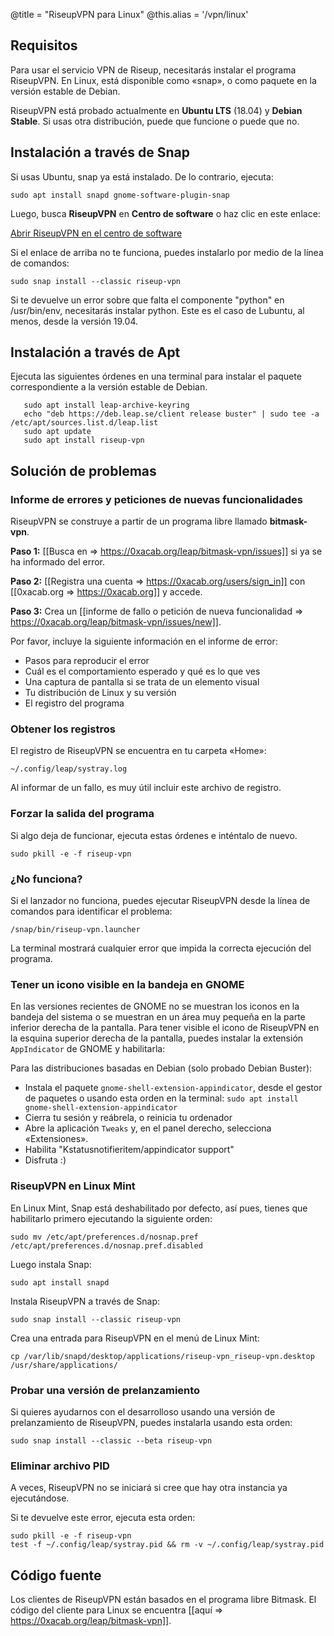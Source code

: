 @title = "RiseupVPN para Linux"
@this.alias = '/vpn/linux'

## Requisitos

Para usar el servicio VPN de Riseup, necesitarás instalar el programa RiseupVPN. En Linux, está disponible como «snap», o como paquete en la versión estable de Debian.

RiseupVPN está probado actualmente en **Ubuntu LTS** (18.04) y **Debian Stable**. Si usas otra distribución, puede que funcione o puede que no.

## Instalación a través de Snap

Si usas Ubuntu, snap ya está instalado. De lo contrario, ejecuta:

```
sudo apt install snapd gnome-software-plugin-snap
```

Luego, busca **RiseupVPN** en **Centro de software** o haz clic en este enlace:

<a class="btn btn-default btn-lg" href="snap://riseup-vpn">
  <i class="fa fa-reply-all"></i>
  Abrir RiseupVPN en el centro de software
</a>

Si el enlace de arriba no te funciona, puedes instalarlo por medio de la línea de comandos:

```
sudo snap install --classic riseup-vpn
```

Si te devuelve un error sobre que falta el componente "python" en /usr/bin/env, necesitarás instalar python. Este es el caso de Lubuntu, al menos, desde la versión 19.04.

## Instalación a través de Apt

Ejecuta las siguientes órdenes en una terminal para instalar el paquete correspondiente a la versión estable de Debian.

       sudo apt install leap-archive-keyring
       echo "deb https://deb.leap.se/client release buster" | sudo tee -a /etc/apt/sources.list.d/leap.list
       sudo apt update
       sudo apt install riseup-vpn

## Solución de problemas

### Informe de errores y peticiones de nuevas funcionalidades

RiseupVPN se construye a partir de un programa libre llamado <b>bitmask-vpn</b>.

**Paso 1:** [[Busca en => https://0xacab.org/leap/bitmask-vpn/issues]] si ya se ha informado del error.

**Paso 2:** [[Registra una cuenta => https://0xacab.org/users/sign_in]] con [[0xacab.org => https://0xacab.org]] y accede.

**Paso 3:** Crea un [[informe de fallo o petición de nueva funcionalidad => https://0xacab.org/leap/bitmask-vpn/issues/new]].

Por favor, incluye la siguiente información en el informe de error:

* Pasos para reproducir el error
* Cuál es el comportamiento esperado y qué es lo que ves
* Una captura de pantalla si se trata de un elemento visual
* Tu distribución de Linux y su versión
* El registro del programa

### Obtener los registros

El registro de RiseupVPN se encuentra en tu carpeta «Home»:

```
~/.config/leap/systray.log
```

Al informar de un fallo, es muy útil incluir este archivo de registro.

### Forzar la salida del programa

Si algo deja de funcionar, ejecuta estas órdenes e inténtalo de nuevo.

```
sudo pkill -e -f riseup-vpn
```

### ¿No funciona?

Si el lanzador no funciona, puedes ejecutar RiseupVPN desde la línea de comandos para identificar el problema:

```
/snap/bin/riseup-vpn.launcher
```

La terminal mostrará cualquier error que impida la correcta ejecución del programa.

### Tener un icono visible en la bandeja en GNOME

En las versiones recientes de GNOME no se muestran los iconos en la bandeja del sistema o se muestran en un área muy pequeña en la parte inferior derecha de la pantalla. Para tener visible el icono de RiseupVPN en la esquina superior derecha de la pantalla, puedes instalar la extensión `AppIndicator`
de GNOME y habilitarla:

Para las distribuciones basadas en Debian (solo probado Debian Buster):
* Instala el paquete `gnome-shell-extension-appindicator`, desde el gestor de paquetes o usando esta orden en la terminal: `sudo apt install gnome-shell-extension-appindicator`
* Cierra tu sesión y reábrela, o reinicia tu ordenador
* Abre la aplicación `Tweaks` y, en el panel derecho, selecciona «Extensiones».
* Habilita "Kstatusnotifieritem/appindicator support"
* Disfruta :)

### RiseupVPN en Linux Mint

En Linux Mint, Snap está deshabilitado por defecto, así pues, tienes que habilitarlo primero ejecutando la siguiente orden:

```
sudo mv /etc/apt/preferences.d/nosnap.pref /etc/apt/preferences.d/nosnap.pref.disabled
```

Luego instala Snap:

```
sudo apt install snapd
```

Instala RiseupVPN a través de Snap:

```
sudo snap install --classic riseup-vpn
```

Crea una entrada para RiseupVPN en el menú de Linux Mint:

```
cp /var/lib/snapd/desktop/applications/riseup-vpn_riseup-vpn.desktop /usr/share/applications/
```


### Probar una versión de prelanzamiento

Si quieres ayudarnos con el desarrolloso usando una versión de prelanzamiento de RiseupVPN, puedes instalarla usando esta orden:

```
sudo snap install --classic --beta riseup-vpn
```

### Eliminar archivo PID

A veces, RiseupVPN no se iniciará si cree que hay otra instancia ya ejecutándose.

Si te devuelve este error, ejecuta esta orden:

```
sudo pkill -e -f riseup-vpn
test -f ~/.config/leap/systray.pid && rm -v ~/.config/leap/systray.pid
```

## Código fuente
Los clientes de RiseupVPN están basados en el programa libre Bitmask. El código del cliente para Linux se encuentra [[aquí => https://0xacab.org/leap/bitmask-vpn]].
